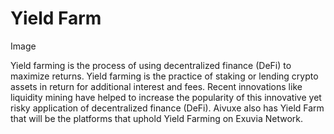 # Yield Farm

Image





Yield farming is the process of using decentralized finance (DeFi) to maximize returns. Yield farming is the practice of staking or lending crypto assets in return for additional interest and fees. Recent innovations like liquidity mining have helped to increase the popularity of this innovative yet risky application of decentralized finance (DeFi). Aivuxe also has Yield Farm that will be the platforms that uphold Yield Farming on Exuvia Network.&#x20;
